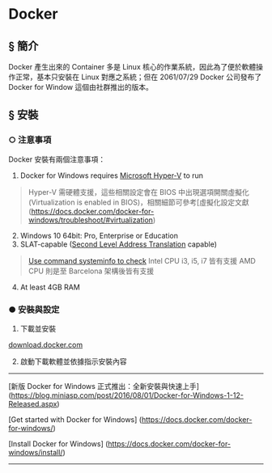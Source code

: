﻿# Docker

## § 簡介

Docker 產生出來的 Container 多是 Linux 核心的作業系統，因此為了便於軟體操作正常，基本只安裝在 Linux 對應之系統；但在 2061/07/29 Docker 公司發布了 Docker for Window 這個由社群推出的版本。

## § 安裝

### ○ 注意事項

Docker 安裝有兩個注意事項：

1. Docker for Windows requires [Microsoft Hyper-V](https://docs.microsoft.com/zh-tw/virtualization/hyper-v-on-windows/about/) to run
> Hyper-V 需硬體支援，這些相關設定會在 BIOS 中出現選項開關虛擬化 (Virtualization is enabled in BIOS)，相關細節可參考[虛擬化設定文獻(https://docs.docker.com/docker-for-windows/troubleshoot/#virtualization)
2. Windows 10 64bit: Pro, Enterprise or Education
3. SLAT-capable ([Second Level Address Translation](https://en.wikipedia.org/wiki/Second_Level_Address_Translation) capable)
> [Use command systeminfo to check](https://support.microsoft.com/zh-tw/help/2781250)
> Intel CPU i3, i5, i7 皆有支援
> AMD CPU 則是至 Barcelona 架構後皆有支援
4. At least 4GB RAM

### ● 安裝與設定

1. 下載並安裝

[download.docker.com](https://download.docker.com/win/stable/Docker%20for%20Windows%20Installer.exe)

2. 啟動下載軟體並依據指示安裝內容

-----
[新版 Docker for Windows 正式推出：全新安裝與快速上手] (https://blog.miniasp.com/post/2016/08/01/Docker-for-Windows-1-12-Released.aspx)

[Get started with Docker for Windows] (https://docs.docker.com/docker-for-windows/)

[Install Docker for Windows] (https://docs.docker.com/docker-for-windows/install/)

-----
